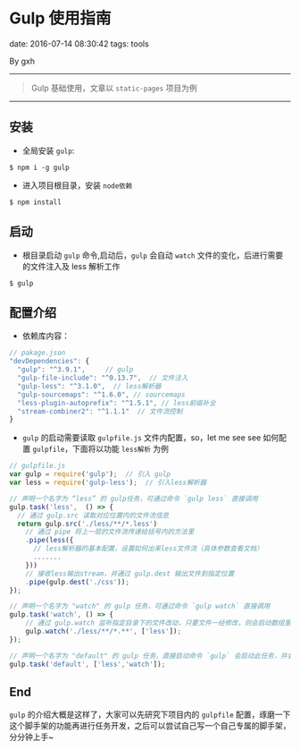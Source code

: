 # Gulp 使用指南
date: 2016-07-14 08:30:42
tags: tools

By gxh

-------

> Gulp 基础使用，文章以 `static-pages` 项目为例

-------

## 安装
* 全局安装 `gulp`:
```
$ npm i -g gulp
```

* 进入项目根目录，安装 `node依赖`
```
$ npm install
```

## 启动
* 根目录启动 `gulp` 命令,启动后，`gulp` 会自动 `watch` 文件的变化，后进行需要的文件注入及 less 解析工作
```
$ gulp
```

## 配置介绍
* 依赖库内容：
```javascript
// pakage.json
"devDependencies": {
  "gulp": "^3.9.1",     // gulp
  "gulp-file-include": "^0.13.7",  // 文件注入
  "gulp-less": "^3.1.0",  // less解析器
  "gulp-sourcemaps": "^1.6.0", // sourcemaps
  "less-plugin-autoprefix": "^1.5.1", // less前缀补全
  "stream-combiner2": "^1.1.1"  // 文件流控制
}
```

* `gulp` 的启动需要读取 `gulpfile.js` 文件内配置，so，let me see see 如何配置 `gulpfile`，下面将以功能 `less解析` 为例
```javascript
// gulpfile.js
var gulp = require('gulp');  // 引入 gulp
var less = require('gulp-less');  // 引入less解析器

// 声明一个名字为 “less” 的 gulp任务，可通过命令 `gulp less` 直接调用
gulp.task('less',  () => {  
  // 通过 gulp.src 读取对应位置内的文件流信息
  return gulp.src('./less/**/*.less')  
    // 通过 pipe 将上一层的文件流传递给括号内的方法里
    .pipe(less({       
      // less解析器的基本配置，设置如何出来less文件流（具体参数查看文档）
      .......       
    }))
    // 接收less输出stream，并通过 gulp.dest 输出文件到指定位置
    .pipe(gulp.dest('./css'));  
});

// 声明一个名字为 "watch" 的 gulp 任务，可通过命令 `gulp watch` 直接调用
gulp.task('watch', () => {   
    // 通过 gulp.watch 监听指定目录下的文件改动，只要文件一经修改，则会启动数组里面的 less 任务进行解析
    gulp.watch('./less/**/*.**', ['less']);
});

// 声明一个名字为 "default" 的 gulp 任务，直接启动命令 `gulp` 会启动此任务，并会先执行数组里面的任务
gulp.task('default', ['less','watch']);
```

## End
`gulp` 的介绍大概是这样了，大家可以先研究下项目内的 `gulpfile` 配置，琢磨一下这个脚手架的功能再进行任务开发，之后可以尝试自己写一个自己专属的脚手架，分分钟上手~
